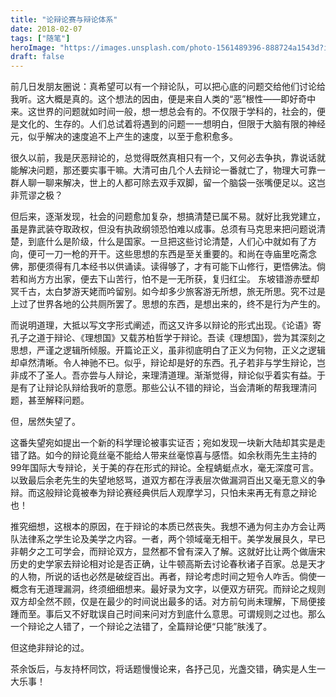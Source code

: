 ```yaml
---
title: "论辩论赛与辩论体系"
date: 2018-02-07
tags: ["随笔"]
heroImage: "https://images.unsplash.com/photo-1561489396-888724a1543d?ixlib=rb-1.2.1&q=80&fm=jpg&crop=entropy&cs=tinysrgb&w=2000&fit=max&ixid=eyJhcHBfaWQiOjExNzczfQ"
draft: false
---
```


前几日发朋友圈说：真希望可以有一个辩论队，可以把心底的问题交给他们讨论给我听。这大概是真的。这个想法的因由，便是来自人类的“恶”根性——即好奇中来。这世界的问题就如时间一般，想一想总会有的。不仅限于学科的，社会的，便是文化的、生存的。人们总试着将遇到的问题一一想明白，但限于大脑有限的神经元，似乎解决的速度追不上产生的速度，以至于愈积愈多。

很久以前，我是厌恶辩论的，总觉得既然真相只有一个，又何必去争执，靠说话就能解决问题，那还要实事干嘛。大清可由几个人去辩论一番就亡了，物理大可靠一群人聊一聊来解决，世上的人都可除去双手双脚，留一个脑袋一张嘴便足以。这岂非荒谬之极？

但后来，逐渐发现，社会的问题愈加复杂，想搞清楚已属不易。就好比我党建立，虽是靠武装夺取政权，但没有执政纲领恐怕难以成事。总须有马克思来把问题说清楚，到底什么是阶级，什么是国家。一旦把这些讨论清楚，人们心中就如有了方向，便可一刀一枪的开干。这些思想的东西是至关重要的。和尚在寺庙里吃斋念佛，那便须得有几本经书以供诵读。读得够了，才有可能下山修行，更悟佛法。倘若和尚方方出家，便去下山苦行，怕不是一无所获，复归红尘。
东坡错游赤壁却冥千古，太白梦游天姥而吟留别。如今却多少旅客游无所想，旅无所思。究不过是上过了世界各地的公共厕所罢了。思想的东西，是想出来的，终不是行为产生的。

而说明道理，大抵以写文字形式阐述，而这又许多以辩论的形式出现。《论语》寄孔子之道于辩论、《理想国》又载苏柏哲学于辩论。吾读《理想国》，尝为其深刻之思想，严谨之逻辑所倾服。开篇论正义，虽非彻底明白了正义为何物，正义之逻辑却卓然清晰。令人神驰不已。似乎，辩论却是好的东西。孔子若非与学生辩论，岂非成不了圣人。吾亦尝与人辩论，来理清道理。渐渐觉得，辩论似乎着实有益。于是有了让辩论队辩给我听的意愿。那些公认不错的辩论，当会清晰的帮我理清问题，甚至解释问题。

但，居然失望了。

这番失望宛如提出一个新的科学理论被事实证否；宛如发现一块新大陆却其实是走错了路。如今的辩论竟丝毫不能给人带来丝毫惊喜与感悟。如余秋雨先生主持的99年国际大专辩论，关于美的存在形式的辩论。全程蜻蜓点水，毫无深度可言。以致最后余老先生的失望地怒骂，道双方都在浮表层次做漏洞百出又毫无意义的争辩。而这般辩论竟被奉为辩论赛经典供后人观摩学习，只怕未来再无有意之辩论也！

推究细想，这根本的原因，在于辩论的本质已然丧失。我想不通为何主办方会让两队法律系之学生论及美学之内容。一者，两个领域毫无相干。美学发展艮久，早已非朝夕之工可学会，而辩论双方，显然都不曾有深入了解。这就好比让两个做唐宋历史的史学家去辩论相对论是否正确，让牛顿高斯去讨论春秋诸子百家。总是天才的人物，所说的话也必然是破绽百出。再者，辩论考虑时间之短令人咋舌。倘使一概念有无道理漏洞，终须细细想来。最好录为文字，以便双方研究。而辩论之规则双方却全然不顾，仅是在最少的时间说出最多的话。对方前句尚未理解，下局便接踵而至。事后又不好耽误自己时间来问对方到底什么意思。可谓规则之过也。那么一个辩论之人错了，一个辩论之法错了，全篇辩论便“只能”肤浅了。

但这绝非辩论的过。

茶余饭后，与友持杯同饮，将话题慢慢论来，各抒己见，光盏交错，确实是人生一大乐事！
